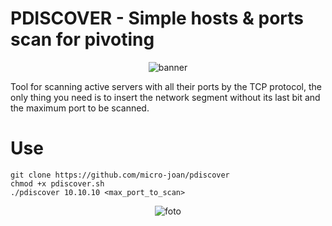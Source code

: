 
# PDISCOVER - Simple hosts & ports scan for pivoting 

<div align="center"> 
  
  ![banner](https://user-images.githubusercontent.com/55983491/211163103-a11a85b9-fd09-42c1-8a10-3023bab86fa1.jpg)
  
</div>

Tool for scanning active servers with all their ports by the TCP protocol, the only thing you need is to insert the network segment without its last bit and the maximum port to be scanned.

#  Use

```
git clone https://github.com/micro-joan/pdiscover
chmod +x pdiscover.sh
./pdiscover 10.10.10 <max_port_to_scan>

```

<div align="center"> 
  
![foto](https://user-images.githubusercontent.com/55983491/211170167-f35446f3-c3a1-45d7-977c-de5e09f90760.jpg)

</div>


